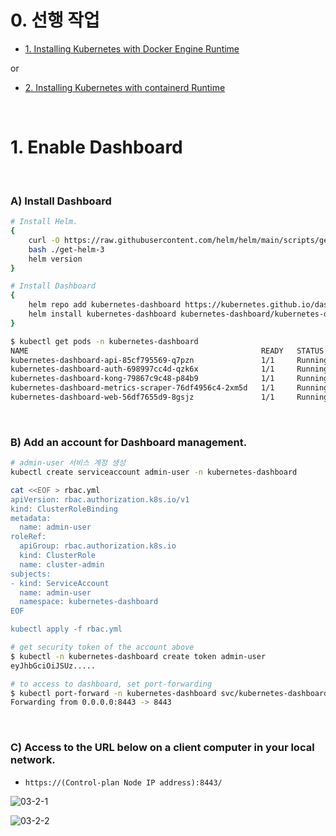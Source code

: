 # 0. 선행 작업

- [1. Installing Kubernetes with Docker Engine Runtime](https://github.com/revenge1005/k8s-cluster-setup/tree/main/02.%20Container%20runtime/02-01.%20Docker%20Engine)

or

- [2. Installing Kubernetes with containerd Runtime](https://github.com/revenge1005/k8s-cluster-setup/tree/main/02.%20Container%20runtime/02-02.%20containerd)

<br>

# 1. Enable Dashboard

<BR>

### A) Install Dashboard 

```bash
# Install Helm.
{
    curl -O https://raw.githubusercontent.com/helm/helm/main/scripts/get-helm-3
    bash ./get-helm-3
    helm version
}
```

```bash
# Install Dashboard 
{
    helm repo add kubernetes-dashboard https://kubernetes.github.io/dashboard/
    helm install kubernetes-dashboard kubernetes-dashboard/kubernetes-dashboard --create-namespace --namespace kubernetes-dashboard
}
```

```bash
$ kubectl get pods -n kubernetes-dashboard
NAME                                                    READY   STATUS    RESTARTS   AGE
kubernetes-dashboard-api-85cf795569-q7pzn               1/1     Running   0          54s
kubernetes-dashboard-auth-698997cc4d-qzk6x              1/1     Running   0          54s
kubernetes-dashboard-kong-79867c9c48-p84b9              1/1     Running   0          54s
kubernetes-dashboard-metrics-scraper-76df4956c4-2xm5d   1/1     Running   0          54s
kubernetes-dashboard-web-56df7655d9-8gsjz               1/1     Running   0          54s
```

<BR>

### B) 	Add an account for Dashboard management.

```bash
# admin-user 서비스 계정 생성
kubectl create serviceaccount admin-user -n kubernetes-dashboard

cat <<EOF > rbac.yml
apiVersion: rbac.authorization.k8s.io/v1
kind: ClusterRoleBinding
metadata:
  name: admin-user
roleRef:
  apiGroup: rbac.authorization.k8s.io
  kind: ClusterRole
  name: cluster-admin
subjects:
- kind: ServiceAccount
  name: admin-user
  namespace: kubernetes-dashboard
EOF 

kubectl apply -f rbac.yml
```

```bash
# get security token of the account above
$ kubectl -n kubernetes-dashboard create token admin-user
eyJhbGciOiJSUz.....
```

```bash
# to access to dashboard, set port-forwarding
$ kubectl port-forward -n kubernetes-dashboard svc/kubernetes-dashboard-kong-proxy --address 0.0.0.0 8443:443
Forwarding from 0.0.0.0:8443 -> 8443
```

<BR>

### C) Access to the URL below on a client computer in your local network.

- `https://(Control-plan Node IP address):8443/`

![03-2-1]()

![03-2-2]()